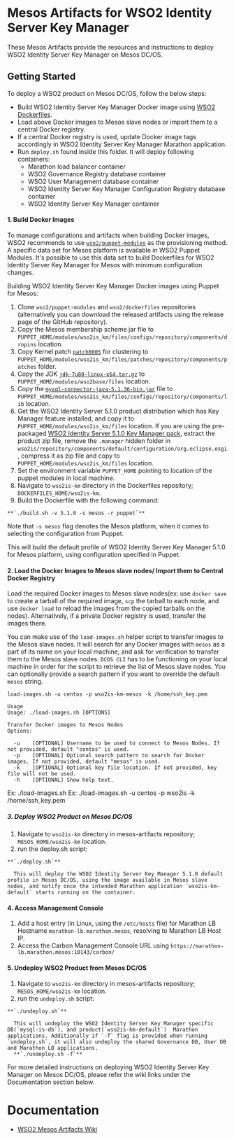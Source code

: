 # Mesos Artifacts for WSO2 Identity Server Key Manager

These Mesos Artifacts provide the resources and instructions to deploy WSO2 Identity Server Key Manager on Mesos DC/OS.

## Getting Started

To deploy a WSO2 product on Mesos DC/OS, follow the below steps:

- Build WSO2 Identity Server Key Manager Docker image using [WSO2 Dockerfiles](https://github.com/wso2/dockerfiles).
- Load above Docker images to Mesos slave nodes or import them to a central Docker registry.
- If a central Docker registry is used, update Docker image tags accordingly in WSO2 Identity Server Key Manager Marathon application.
- Run `deploy.sh` found inside this folder. It will deploy following containers:
    - Marathon load balancer container
    - WSO2 Governance Registry database container
    - WSO2 User Management database container
    - WSO2 Identity Server Key Manager Configuration Registry database container
    - WSO2 Identity Server Key Manager container

#### 1. Build Docker Images

To manage configurations and artifacts when building Docker images, WSO2 recommends to use [`wso2/puppet-modules`](https://github.com/wso2/puppet-modules) as the provisioning method. A specific data set for Mesos platform is available in WSO2 Puppet Modules. It's possible to use this data set to build Dockerfiles for WSO2 Identity Server Key Manager for Mesos with minimum configuration changes.

Building WSO2 Identity Server Key Manager Docker images using Puppet for Mesos:

  1. Clone `wso2/puppet-modules` and `wso2/dockerfiles` repositories (alternatively you can download the released artifacts using the release page of the GitHub repository).
  2. Copy the Mesos membership scheme jar file to `PUPPET_HOME/modules/wso2is_km/files/configs/repository/components/dropins` location.
  3. Copy  Kernel patch [`patch0005`](http://product-dist.wso2.com/downloads/carbon/4.4.1/patch0005/WSO2-CARBON-PATCH-4.4.1-0005.zip) for clustering to `PUPPET_HOME/modules/wso2is_km/files/patches/repository/components/patches` folder.
  4. Copy the JDK [`jdk-7u80-linux-x64.tar.gz`](http://www.oracle.com/technetwork/java/javase/downloads/jdk7-downloads-1880260.html) to `PUPPET_HOME/modules/wso2base/files` location.
  5. Copy the [`mysql-connector-java-5.1.36-bin.jar`](http://mvnrepository.com/artifact/mysql/mysql-connector-java/5.1.36) file to `PUPPET_HOME/modules/wso2is_km/files/configs/repository/components/lib` location.
  6. Get the WSO2 Identity Server 5.1.0 product distribution which has Key Manager feature installed, and copy it to `PUPPET_HOME/modules/wso2is_km/files` location. If you are using the pre-packaged [WSO2 Identity Server 5.1.0 Key Manager pack](http://product-dist.wso2.com/downloads/api-manager/1.10.0/identity-server/wso2is-5.1.0.zip), extract the product zip file, remove the `.manager` hidden folder in `wso2is/repository/components/default/configuration/org.eclipse.osgi`, compress it as zip file and copy to `PUPPET_HOME/modules/wso2is_km/files` location.
  7. Set the environment variable `PUPPET_HOME` pointing to location of the puppet modules in local machine.
  8. Navigate to `wso2is-km` directory in the Dockerfiles repository; `DOCKERFILES_HOME/wso2is-km`.
  9. Build the Dockerfile with the following command:

    **`./build.sh -v 5.1.0 -s mesos -r puppet`**

  Note that `-s mesos` flag denotes the Mesos platform, when it comes to selecting the configuration from Puppet.

  This will build the default profile of WSO2 Identity Server Key Manager 5.1.0 for Mesos platform, using configuration specified in Puppet.

#### 2. Load the Docker Images to Mesos slave nodes/ Import them to Central Docker Registry

Load the required Docker images to Mesos slave nodes(ex: use `docker save` to create a tarball of the required image, `scp` the tarball to each node, and use `docker load` to reload the images from the copied tarballs on the nodes). Alternatively, if a private Docker registry is used, transfer the images there.

You can make use of the `load-images.sh` helper script to transfer images to the Mesos slave nodes. It will search for any Docker images with `mesos` as a part of its name on your local machine, and ask for verification to transfer them to the Mesos slave nodes. `DCOS CLI` has to be functioning on your local machine in order for the script to retrieve the list of Mesos slave nodes. You can optionally provide a search pattern if you want to override the default `mesos` string.

    load-images.sh -u centos -p wso2is-km-mesos -k /home/ssh_key.pem
    
    Usage
    Usage: ./load-images.sh [OPTIONS]

    Transfer Docker images to Mesos Nodes
    Options:

      -u	[OPTIONAL] Username to be used to connect to Mesos Nodes. If not provided, default "centos" is used.
      -p	[OPTIONAL] Optional search pattern to search for Docker images. If not provided, default "mesos" is used.
      -k	[OPTIONAL] Optional key file location. If not provided, key file will not be used.
      -h	[OPTIONAL] Show help text.

Ex: ./load-images.sh
Ex: ./load-images.sh -u centos -p wso2is -k /home/ssh_key.pem
`

##### 3. Deploy WSO2 Product on Mesos DC/OS
  1. Navigate to `wso2is-km` directory in mesos-artifacts repository; `MESOS_HOME/wso2is-km` location.
  2. run the deploy.sh script:

    **`./deploy.sh`**

      This will deploy the WSO2 Identity Server Key Manager 5.1.0 default profile in Mesos DC/OS, using the image available in Mesos slave nodes, and notify once the intended Marathon application `wso2is-km-default` starts running on the container.

#### 4. Access Management Console
  1. Add a host entry (in Linux, using the `/etc/hosts` file) for Marathon LB Hostname `marathon-lb.marathon.mesos`, resolving to Marathon LB Host IP.
  2. Access the Carbon Management Console URL using `https://marathon-lb.marathon.mesos:10143/carbon/`

#### 5. Undeploy WSO2 Product from Mesos DC/OS
  1. Navigate to `wso2is-km` directory in mesos-artifacts repository; `MESOS_HOME/wso2is-km` location.
  2. run the `undeploy.sh` script:

    **`./undeploy.sh`**

      This will undeploy the WSO2 Identity Server Key Manager specific DB(`mysql-is-db`), and product(`wso2is-km-default`)  Marathon applications. Additionally if `-f` flag is provided when running `undeploy.sh`, it will also undeploy the shared Governance DB, User DB and Marathon LB applications.
      **`./undeploy.sh -f`**

For more detailed instructions on deploying WSO2 Identity Server Key Manager on Mesos DC/OS, please refer the wiki links under the Documentation section below.

# Documentation
* [WSO2 Mesos Artifacts Wiki](https://docs.wso2.com/display/MA100/WSO2+Mesos+Artifacts+Documentation)
